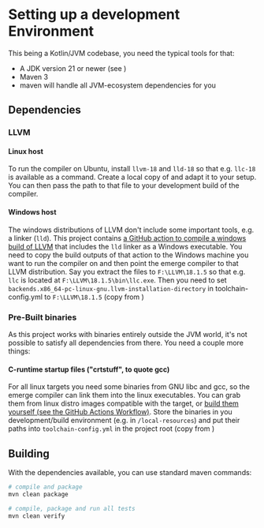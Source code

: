 # Setting up a development Environment

This being a Kotlin/JVM codebase, you need the typical tools for that:

* A JDK version 21 or newer (see [](.java-version))
* Maven 3
* maven will handle all JVM-ecosystem dependencies for you

## Dependencies

### LLVM

#### Linux host

To run the compiler on Ubuntu, install `llvm-18` and `lld-18` so that e.g. `llc-18` is available as a command.
Create a local copy of [](toolchain-config.yml.dist) and adapt it to your setup. You can then pass the path to
that file to your development build of the compiler.

#### Windows host

The windows distributions of LLVM don't include some important tools, e.g. a linker (`lld`). This project
contains [a GitHub action to compile a windows build of LLVM](.github/workflows/build-llvm-windows.yaml)
that includes the `lld` linker as a Windows executable.  You need to copy the build outputs of that action
to the Windows machine you want to run the compiler on and then point the emerge compiler to that LLVM
distribution. Say you extract the files to `F:\LLVM\18.1.5` so that e.g. `llc` is located at
`F:\LLVM\18.1.5\bin\llc.exe`. Then you need to set `backends.x86_64-pc-linux-gnu.llvm-installation-directory`
in toolchain-config.yml to `F:\LLVM\18.1.5` (copy from [](toolchain-config.yml.dist))

### Pre-Built binaries

As this project works with binaries entirely outside the JVM world, it's not possible to satisfy
all dependencies from there. You need a couple more things:

#### C-runtime startup files ("crtstuff", to quote gcc)

For all linux targets you need some binaries from GNU libc and gcc, so the emerge compiler can link them
into the linux executables. You can grab them from linux distro images compatible with the target, or [build
them yourself (see the GitHub Actions Workflow)](.github/workflows/build-emerge.yaml).
Store the binaries in you development/build environment (e.g. in `/local-resources`) and put their paths
into `toolchain-config.yml` in the project root (copy from [](toolchain-config.yml.dist))

## Building

With the dependencies available, you can use standard maven commands:

```bash
# compile and package
mvn clean package

# compile, package and run all tests
mvn clean verify
```